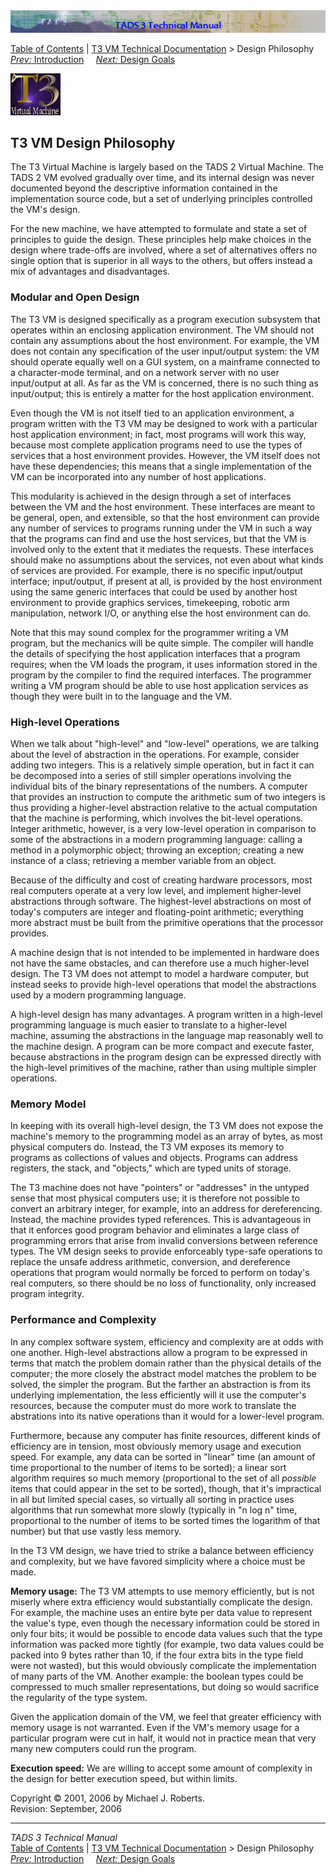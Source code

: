 ---
---
<div class="topbar">

<img src="../topbar.jpg" data-border="0" />

</div>

<div class="nav">

<a href="../toc.html" class="nav">Table of Contents</a> \|
<a href="../t3spec.html" class="nav">T3 VM Technical Documentation</a> \>
Design Philosophy  
<span class="navnp"><a href="intro.html" class="nav"><em>Prev:</em> Introduction</a>
    <a href="goals.html" class="nav"><em>Next:</em> Design Goals</a>    
</span>

</div>

<div class="main">

![](t3logo.gif)

  
  

## T3 VM Design Philosophy

The T3 Virtual Machine is largely based on the TADS 2 Virtual Machine.
The TADS 2 VM evolved gradually over time, and its internal design was
never documented beyond the descriptive information contained in the
implementation source code, but a set of underlying principles
controlled the VM's design.

For the new machine, we have attempted to formulate and state a set of
principles to guide the design. These principles help make choices in
the design where trade-offs are involved, where a set of alternatives
offers no single option that is superior in all ways to the others, but
offers instead a mix of advantages and disadvantages.

### Modular and Open Design

The T3 VM is designed specifically as a program execution subsystem that
operates within an enclosing application environment. The VM should not
contain any assumptions about the host environment. For example, the VM
does not contain any specification of the user input/output system: the
VM should operate equally well on a GUI system, on a mainframe connected
to a character-mode terminal, and on a network server with no user
input/output at all. As far as the VM is concerned, there is no such
thing as input/output; this is entirely a matter for the host
application environment.

Even though the VM is not itself tied to an application environment, a
program written with the T3 VM may be designed to work with a particular
host application environment; in fact, most programs will work this way,
because most complete application programs need to use the types of
services that a host environment provides. However, the VM itself does
not have these dependencies; this means that a single implementation of
the VM can be incorporated into any number of host applications.

This modularity is achieved in the design through a set of interfaces
between the VM and the host environment. These interfaces are meant to
be general, open, and extensible, so that the host environment can
provide any number of services to programs running under the VM in such
a way that the programs can find and use the host services, but that the
VM is involved only to the extent that it mediates the requests. These
interfaces should make no assumptions about the services, not even about
what kinds of services are provided. For example, there is no specific
input/output interface; input/output, if present at all, is provided by
the host environment using the same generic interfaces that could be
used by another host environment to provide graphics services,
timekeeping, robotic arm manipulation, network I/O, or anything else the
host environment can do.

Note that this may sound complex for the programmer writing a VM
program, but the mechanics will be quite simple. The compiler will
handle the details of specifying the host application interfaces that a
program requires; when the VM loads the program, it uses information
stored in the program by the compiler to find the required interfaces.
The programmer writing a VM program should be able to use host
application services as though they were built in to the language and
the VM.

### High-level Operations

When we talk about "high-level" and "low-level" operations, we are
talking about the level of abstraction in the operations. For example,
consider adding two integers. This is a relatively simple operation, but
in fact it can be decomposed into a series of still simpler operations
involving the individual bits of the binary representations of the
numbers. A computer that provides an instruction to compute the
arithmetic sum of two integers is thus providing a higher-level
abstraction relative to the actual computation that the machine is
performing, which involves the bit-level operations. Integer arithmetic,
however, is a very low-level operation in comparison to some of the
abstractions in a modern programming language: calling a method in a
polymorphic object; throwing an exception; creating a new instance of a
class; retrieving a member variable from an object.

Because of the difficulty and cost of creating hardware processors, most
real computers operate at a very low level, and implement higher-level
abstractions through software. The highest-level abstractions on most of
today's computers are integer and floating-point arithmetic; everything
more abstract must be built from the primitive operations that the
processor provides.

A machine design that is not intended to be implemented in hardware does
not have the same obstacles, and can therefore use a much higher-level
design. The T3 VM does not attempt to model a hardware computer, but
instead seeks to provide high-level operations that model the
abstractions used by a modern programming language.

A high-level design has many advantages. A program written in a
high-level programming language is much easier to translate to a
higher-level machine, assuming the abstractions in the language map
reasonably well to the machine design. A program can be more compact and
execute faster, because abstractions in the program design can be
expressed directly with the high-level primitives of the machine, rather
than using multiple simpler operations.

### Memory Model

In keeping with its overall high-level design, the T3 VM does not expose
the machine's memory to the programming model as an array of bytes, as
most physical computers do. Instead, the T3 VM exposes its memory to
programs as collections of values and objects. Programs can address
registers, the stack, and "objects," which are typed units of storage.

The T3 machine does not have "pointers" or "addresses" in the untyped
sense that most physical computers use; it is therefore not possible to
convert an arbitrary integer, for example, into an address for
dereferencing. Instead, the machine provides typed references. This is
advantageous in that it enforces good program behavior and eliminates a
large class of programming errors that arise from invalid conversions
between reference types. The VM design seeks to provide enforceably
type-safe operations to replace the unsafe address arithmetic,
conversion, and dereference operations that program would normally be
forced to perform on today's real computers, so there should be no loss
of functionality, only increased program integrity.

### Performance and Complexity

In any complex software system, efficiency and complexity are at odds
with one another. High-level abstractions allow a program to be
expressed in terms that match the problem domain rather than the
physical details of the computer; the more closely the abstract model
matches the problem to be solved, the simpler the program. But the
farther an abstraction is from its underlying implementation, the less
efficiently will it use the computer's resources, because the computer
must do more work to translate the abstrations into its native
operations than it would for a lower-level program.

Furthermore, because any computer has finite resources, different kinds
of efficiency are in tension, most obviously memory usage and execution
speed. For example, any data can be sorted in "linear" time (an amount
of time proportional to the number of items to be sorted); a linear sort
algorithm requires so much memory (proportional to the set of all
*possible* items that could appear in the set to be sorted), though,
that it's impractical in all but limited special cases, so virtually all
sorting in practice uses algorithms that run somewhat more slowly
(typically in "n log n" time, proportional to the number of items to be
sorted times the logarithm of that number) but that use vastly less
memory.

In the T3 VM design, we have tried to strike a balance between
efficiency and complexity, but we have favored simplicity where a choice
must be made.

**Memory usage:** The T3 VM attempts to use memory efficiently, but is
not miserly where extra efficiency would substantially complicate the
design. For example, the machine uses an entire byte per data value to
represent the value's type, even though the necessary information could
be stored in only four bits; it would be possible to encode data values
such that the type information was packed more tightly (for example, two
data values could be packed into 9 bytes rather than 10, if the four
extra bits in the type field were not wasted), but this would obviously
complicate the implementation of many parts of the VM. Another example:
the boolean types could be compressed to much smaller representations,
but doing so would sacrifice the regularity of the type system.

Given the application domain of the VM, we feel that greater efficiency
with memory usage is not warranted. Even if the VM's memory usage for a
particular program were cut in half, it would not in practice mean that
very many new computers could run the program.

**Execution speed:** We are willing to accept some amount of complexity
in the design for better execution speed, but within limits.

<div class="t3spec_version">

Copyright © 2001, 2006 by Michael J. Roberts.  
Revision: September, 2006

</div>

</div>

------------------------------------------------------------------------

<div class="navb">

*TADS 3 Technical Manual*  
<a href="../toc.html" class="nav">Table of Contents</a> \|
<a href="../t3spec.html" class="nav">T3 VM Technical Documentation</a> \>
Design Philosophy  
<span class="navnp"><a href="intro.html" class="nav"><em>Prev:</em> Introduction</a>
    <a href="goals.html" class="nav"><em>Next:</em> Design Goals</a>    
</span>

</div>
